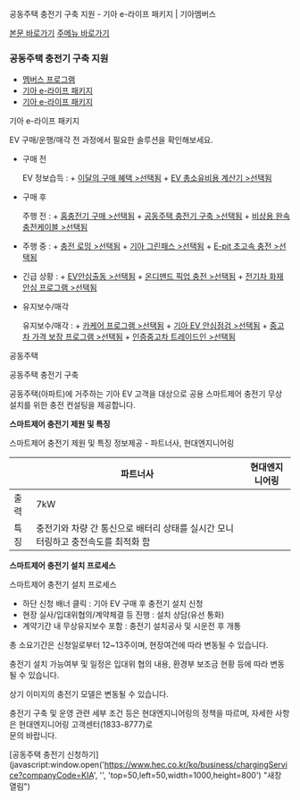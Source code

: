 공동주택 충전기 구축 지원 - 기아 e-라이프 패키지 | 기아멤버스










 



[본문 바로가기](#content)
[주메뉴 바로가기](#gnb)

### 공동주택 충전기 구축 지원

* [멤버스 프로그램](https://members.kia.com/kr/view/qevt/qevt_event_carcare_index.do)
* [기아 e-라이프 패키지](https://members.kia.com/kr/view/qevt/ev_recharge_solution_homecharger.do)
* [기아 e-라이프 패키지](https://members.kia.com/kr/view/qevt/ev_recharge_solution_homecharger.do)

기아 e-라이프 패키지

EV 구매/운행/매각 전 과정에서 필요한 솔루션을 확인해보세요.

* 구매 전

  EV 정보습득
  :   + [이달의 구매 혜택 >선택됨](https://www.kia.com/kr/buy/special-offers "새창열림")
      + [EV 총소유비용 계산기 >선택됨](https://www.kia.com/kr/vehicles/kia-ev/charging/ev-tco-calculator "새창열림")
* 구매 후

  주행 전
  :   + [홈충전기 구매 >선택됨](https://members.kia.com/kr/view/qevt/ev_recharge_solution_homecharger.do)
      + [공동주택 충전기 구축 >선택됨](https://members.kia.com/kr/view/qevt/ev_recharge_solution_consulting.do)
      + [비상용 완속 충전케이블 >선택됨](https://members.kia.com/kr/view/qevt/ev_recharge_solution_chargingcable.do)
* 주행 중
  :   + [충전 로밍 >선택됨](https://members.kia.com/kr/view/qevt/ev_recharge_solution_roaming.do)
      + [기아 그린패스 >선택됨](https://members.kia.com/kr/view/qevt/ev_recharge_solution_subscription.do)
      + [E-pit 초고속 충전 >선택됨](https://members.kia.com/kr/view/qevt/ev_recharge_solution_epit.do)
* 긴급 상황
  :   + [EV안심출동 >선택됨](https://members.kia.com/kr/view/qevt/ev_recharge_solution_scramble.do)
      + [온디맨드 픽업 충전 >선택됨](https://members.kia.com/kr/view/qevt/ev_recharge_solution_ondemand.do)
      + [전기차 화재 안심 프로그램 >선택됨](https://members.kia.com/kr/view/qevt/ev_recharge_solution_firesafety.do)
* 유지보수/매각

  유지보수/매각
  :   + [카케어 프로그램 >선택됨](https://members.kia.com/kr/view/qevt/qevt_event_carcare_index.do "새창 열림")
      + [기아 EV 안심점검 >선택됨](https://members.kia.com/kr/view/qevt/ev_recharge_solution_inspection.do)
      + [중고차 가격 보장 프로그램 >선택됨](https://members.kia.com/kr/view/qevt/ev_recharge_solution_guarantee.do)
      + [인증중고차 트레이드인 >선택됨](https://members.kia.com/kr/view/qevt/ev_recharge_solution_tradein.do)

공동주택

공동주택 충전기 구축

공동주택(아파트)에 거주하는 기아 EV 고객을 대상으로 공용 스마트제어 충전기 무상 설치를 위한 충전 컨설팅을 제공합니다.

**스마트제어 충전기 제원 및 특징**

스마트제어 충전기 제원 및 특징 정보제공 - 파트너사, 현대엔지니어링





|  | 파트너사 | 현대엔지니어링 |
| --- | --- | --- |
| 출력 | 7kW |
| 특징 | 충전기와 차량 간   통신으로  배터리 상태를  실시간  모니터링하고  충전속도를  최적화 함 |

**스마트제어 충전기 설치 프로세스**

스마트제어 충전기 설치 프로세스

* 하단 신청 배너 클릭
  :   기아 EV 구매 후 충전기 설치 신청
* 현장 실사/입대위협의/계약체결 등 진행
  :   설치 상담(유선 통화)
* 계약기간 내 무상유지보수 포함
  :   충전기 설치공사 및 시운전 후 개통

총 소요기간은 신청일로부터 12~13주이며, 현장여건에 따라 변동될 수 있습니다.

충전기 설치 가능여부 및 일정은 입대위 협의 내용, 환경부 보조금 현황 등에 따라 변동될 수 있습니다.

상기 이미지의 충전기 모델은 변동될 수 있습니다.

충전기 구축 및 운영 관련 세부 조건 등은 현대엔지니어링의 정책을 따르며, 자세한 사항은 현대엔지니어링 고객센터(1833-8777)로  
 문의 바랍니다.

[공동주택 충전기 신청하기](javascript:window.open('https://www.hec.co.kr/ko/business/chargingService?companyCode=KIA', '', 'top=50,left=50,width=1000,height=800') "새창 열림")